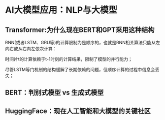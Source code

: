 # AI大模型应用：NLP与大模型

## Transformer:为什么现在BERT和GPT采用这种结构

RNN(或者LSTM、GRU等)的计算限制为是顺序的，也就是RNN相关算法只能从左向右或从右向左依次计算：

时间片t的计算依赖于t-1时刻的计算结果，限制了模型的并行能力；

尽管LSTM等门机制的结构缓解了长期依赖的问题，但顺序计算的过程中信息会丢失；



## BERT：判别式模型 vs 生成式模型





## HuggingFace：现在人工智能和大模型的关键社区
